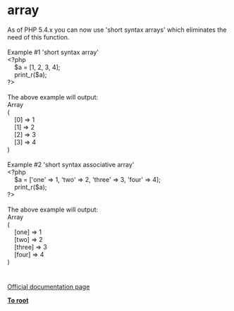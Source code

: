 # array




<div class="phpcode"><span class="html">
As of PHP 5.4.x you can now use &apos;short syntax arrays&apos; which eliminates the need of this function.<br><br>Example #1 &apos;short syntax array&apos;<br><span class="default">&lt;?php<br>&#xA0; &#xA0; $a </span><span class="keyword">= [</span><span class="default">1</span><span class="keyword">, </span><span class="default">2</span><span class="keyword">, </span><span class="default">3</span><span class="keyword">, </span><span class="default">4</span><span class="keyword">];<br>&#xA0; &#xA0; </span><span class="default">print_r</span><span class="keyword">(</span><span class="default">$a</span><span class="keyword">);<br></span><span class="default">?&gt;<br></span><br>The above example will output:<br>Array<br>(<br>&#xA0; &#xA0; [0] =&gt; 1<br>&#xA0; &#xA0; [1] =&gt; 2<br>&#xA0; &#xA0; [2] =&gt; 3<br>&#xA0; &#xA0; [3] =&gt; 4<br>)<br><br>Example #2 &apos;short syntax associative array&apos;<br><span class="default">&lt;?php<br>&#xA0; &#xA0; $a </span><span class="keyword">= [</span><span class="string">&apos;one&apos; </span><span class="keyword">=&gt; </span><span class="default">1</span><span class="keyword">, </span><span class="string">&apos;two&apos; </span><span class="keyword">=&gt; </span><span class="default">2</span><span class="keyword">, </span><span class="string">&apos;three&apos; </span><span class="keyword">=&gt; </span><span class="default">3</span><span class="keyword">, </span><span class="string">&apos;four&apos; </span><span class="keyword">=&gt; </span><span class="default">4</span><span class="keyword">];<br>&#xA0; &#xA0; </span><span class="default">print_r</span><span class="keyword">(</span><span class="default">$a</span><span class="keyword">);<br></span><span class="default">?&gt;<br></span><br>The above example will output:<br>Array<br>(<br>&#xA0; &#xA0; [one] =&gt; 1<br>&#xA0; &#xA0; [two] =&gt; 2<br>&#xA0; &#xA0; [three] =&gt; 3<br>&#xA0; &#xA0; [four] =&gt; 4<br>)</span>
</div>
  

#

[Official documentation page](https://www.php.net/manual/en/function.array.php)

**[To root](/README.md)**
